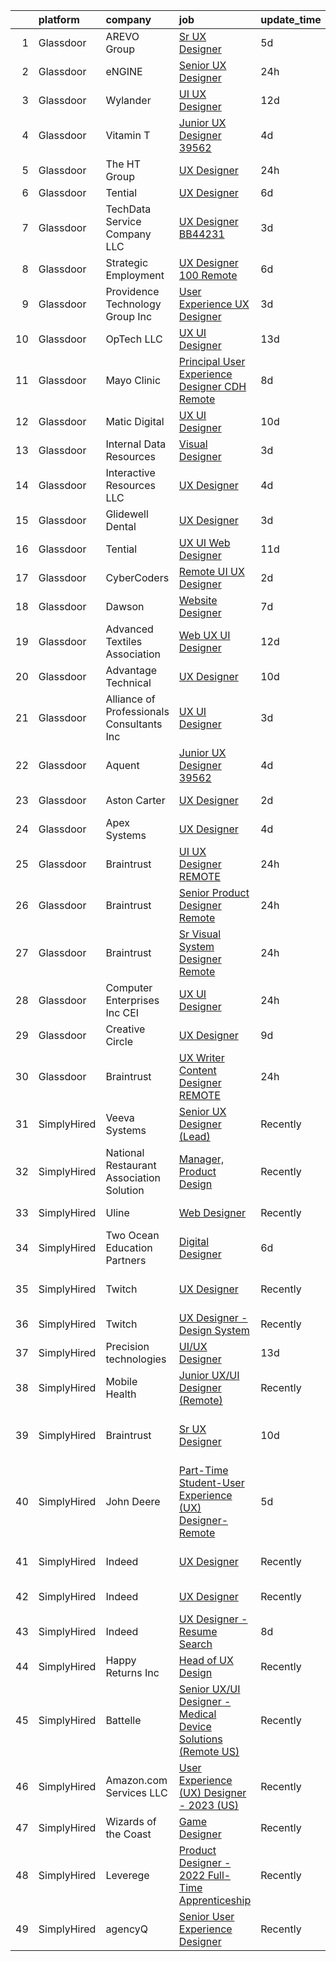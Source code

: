 

|    | platform    | company                                     | job                                                                                                                                                                                                                                                                                                                                                                                                                                                                                                                                                                                                                                                                                                                                                                                                                                                                                                                                                                                                                                                                                                                                                                                                                                                                                                                                                                                            | update_time   | location                      |
|---:|:------------|:--------------------------------------------|:-----------------------------------------------------------------------------------------------------------------------------------------------------------------------------------------------------------------------------------------------------------------------------------------------------------------------------------------------------------------------------------------------------------------------------------------------------------------------------------------------------------------------------------------------------------------------------------------------------------------------------------------------------------------------------------------------------------------------------------------------------------------------------------------------------------------------------------------------------------------------------------------------------------------------------------------------------------------------------------------------------------------------------------------------------------------------------------------------------------------------------------------------------------------------------------------------------------------------------------------------------------------------------------------------------------------------------------------------------------------------------------------------|:--------------|:------------------------------|
|  1 | Glassdoor   | AREVO Group                                 | [Sr  UX Designer](https://www.glassdoor.com/partner/jobListing.htm?pos=114&ao=1110586&s=58&guid=0000018359bc5663a21bcf37107b5432&src=GD_JOB_AD&t=SR&vt=w&ea=1&cs=1_d7f14e0e&cb=1663657859090&jobListingId=1008139872235&cpc=3BA4CE39D5B5DEF5&jrtk=3-0-1gdcrolk6k61q801-1gdcrolkmk6fc800-5a67f0eb39a7beed--6NYlbfkN0BCLW45RZuRc772PykXY_iXs7CHdsEvuP3whbuRYvlLzUPBgski3_CRPHCklom68Oux3yha_5LLFCI4CQ2rthwfDasdIdQoOWOA2rQWgfMhn-fEf-9cbyrJUHUnK_7lE7ZK3aZCL4-k4qrgga7k9i7PRcZmytkhfGERWsO8stYNU0S-WpBlvceli3iiqoKnTtmLjSj45VpacIlcEgXvAiJv81M77LXveIwKi4DpITD3mT4m7P1P0cIRvkhAQhbjGbzVLmSEVQBOBII3UY8GHoTpmAeBGhck-8cdNMCITalYo4aBJyCr49LbAARx_JVexqgzboXDlwW8YFe8_CHEsdolxMhq1CdfFUX6Yw7QSj31XnCxTnxBrjiiDfcKORh00D2pfUZ8gkvnL-TQIDpRGUlQA4GLkOI4VuT36xhtYLwb7k51PTXO5_f5Di-TVyk4l-9msOXGJu_nVlxYfNiTngKW09PCl1bmH_qiWEn27yFrlk7TleDIvHJJTnH6z8Iev2k%3D)                                                                                                                                                                                                                                                                                                                                                                                                                                                                                                                                       | 5d            | Remote                        |
|  2 | Glassdoor   | eNGINE                                      | [Senior UX Designer](https://www.glassdoor.com/partner/jobListing.htm?pos=110&ao=1110586&s=58&guid=0000018359bc5663a21bcf37107b5432&src=GD_JOB_AD&t=SR&vt=w&ea=1&cs=1_a8318489&cb=1663657859089&jobListingId=1008148801447&cpc=A0032DE20586B9BD&jrtk=3-0-1gdcrolk6k61q801-1gdcrolkmk6fc800-1623eded4719253b--6NYlbfkN0CM72iPWblhTK_jhJfJxLWIuoC99VqbpyV49Itn1AUN0-11EOCsDA6xOfpz_HI8_xCfHClPw-p4ocLyqg5XnAIQpAvTOnUg3dWYcTucIyvvQ4_IN18UJcxthTEpWtA2TUm0rz5GlA1KVVhkCc2cregKhIi3oc9Ns8OjqYzRThDc169oNIg0XFgvn_uijD22w4muQ0SVzWw9pUtnuJGYpvUWQM7h6AsMG2QyP7s9r7oRcfLRqb6DGSuJuBV7Z_VmPzJ1o42uBzxeDXkx9rSLcQLMTHFNoOtSL27UdeZSDnXzSkLYRjQc2fM0A4X1OjH-qQoP_SO2BycD0Q13yaQh6S4ifJPaRg1xxdCY03xW1KR_teI2vgFZujCy5TzGyFPe93mVqUsCwlERcXtKikV_Scsc-A0JuS3QZnQnvD7XqSo_MybUatnPznxE2qEtYwiwb8C4Jv8kTQNO0-eDxtN9QQA5HsblJjtMF-dyugq__QotFgmz5yLGvahBZ0ftQrBOGqsxnB5OgBhoH99uoeSHO5TQKrnm5hO9l1k%3D)                                                                                                                                                                                                                                                                                                                                                                                                                                                                                                    | 24h           | Remote                        |
|  3 | Glassdoor   | Wylander                                    | [UI UX Designer](https://www.glassdoor.com/partner/jobListing.htm?pos=118&ao=1110586&s=58&guid=0000018359bc5663a21bcf37107b5432&src=GD_JOB_AD&t=SR&vt=w&ea=1&cs=1_58dee1cf&cb=1663657859091&jobListingId=1008124180160&cpc=8795CF9063CD573D&jrtk=3-0-1gdcrolk6k61q801-1gdcrolkmk6fc800-dc52a309f7f6f697--6NYlbfkN0Ad2NfEFkkvx5hDSZA4LojCTAlGCHRKxefK_VeH1pUfXeXhNI9m1Jf1qPrMhMuaxpC-q3M-89Vq4WsL7Yfwq_yFKX-pMNDSji94HwauIOtvR2ndUmEOcaUUjmCEwagVxxr4E2OLJOrN7Nep69g4v8Y3IJB6dWshHA9GShBhAl4mfGXeR1rRr5l491SH7pwASvLU1sobHDkQZbEn6LEu-ASEL-JK9zgqOx5aQKDt6RItchl8QX2Q690Zp1Jw8IHR01X8SSZ4haWoT2WihYsGtLd5rMkGu8cBj9pci-LnLVPrvuh69D4xGkLlQJtoAo2B-kmlH7OmV5iPgRModYXMORbRw2AYWrxIpTM8HXxqThqogFwoCkALQpzYXV7Grl5geWQMeawwIuy24lraqicuLoAFP04rEEOrRZmtvoEbBYFjcE-ViNXtI86EqJkXu3WVlsNxGvGiEO0QHAMKvlrWpO0EDV40p5sw0jcI5AqkJjTITkZeGRdjX6a1)                                                                                                                                                                                                                                                                                                                                                                                                                                                                                                                                                      | 12d           | Downers Grove, IL             |
|  4 | Glassdoor   | Vitamin T                                   | [Junior UX Designer   39562](https://www.glassdoor.com/partner/jobListing.htm?pos=124&ao=1110586&s=58&guid=0000018359bc5663a21bcf37107b5432&src=GD_JOB_AD&t=SR&vt=w&cs=1_239cdb19&cb=1663657859091&jobListingId=1008143792957&cpc=F41FEAB56D215062&jrtk=3-0-1gdcrolk6k61q801-1gdcrolkmk6fc800-d40b49f18d499396--6NYlbfkN0DMrcEu7yrtATojKJA7cEzGQ3FdRGWLh0CZQInL4ECGI6k5tN82kdM0OKoro5eXmjqVcNjgB5epRYiURk8pU6ef5Cj0Vc6yfacMP8uR_qZ7WfPM-xoczbb-TGFDmK4GNG4OgJgk8QyDU28Ocn4pJKUo952bAkP-kkYll87KWmI9HuTtw8dPW7qBTB8f6zHM8ZpXuxBFPoGw3RyU5NspOdfQyCWpfniEPIcRJCP-pDet-yXnsTRxVfMIBoIbMdNGPQRkm1eLwPkCAw29XgMnzjGDrUMdI4CRnqR6J3Gi2Yk3djH2MjliXHsh_G2_L-9NtzLNd_pAJUYR7gWaLoyuRMM7bD1_Eck_YNeHTU7qE2iY6rwibO07sQRZBjW565zSH36VCOMlPyuVwlmCbtM0iU2MWSGly3mZJly9kOnu1s_F8MIrW2uRi1t6JefJdokMrCfjzJmoh2fggDOpVy6zpqqmxVKWlmrkix0%3D)                                                                                                                                                                                                                                                                                                                                                                                                                                                                                                                                                                 | 4d            | Remote                        |
|  5 | Glassdoor   | The HT Group                                | [UX Designer](https://www.glassdoor.com/partner/jobListing.htm?pos=102&ao=1110586&s=58&guid=0000018359bc5663a21bcf37107b5432&src=GD_JOB_AD&t=SR&vt=w&ea=1&cs=1_931255ea&cb=1663657859087&jobListingId=1008148948811&cpc=923E3B470662C757&jrtk=3-0-1gdcrolk6k61q801-1gdcrolkmk6fc800-c3e5ef0fbe0854d0--6NYlbfkN0Bra0s3zilufhc4AteKADJ__EYx4e15zFOxHvpj1gP3yFT6O1VqDoAXxp_WIm083I5K2iq_mLdHfzYPilTXPb0tGqd5bB7ex92FCBl_D9uUsAdV1XPiKQmEc-20h6ffNCmDHuc18P-hR2BjkWZoXUg3k0C6YDvOBRb6Oh0FdDjuyg42uiMU1f3tNAciEDcfVn8Q90ih7P5HOSvgGR90t---g6iZjhm7zXAYtKfJOTvzc6zFvGe1vSSoI-gm-5CWwhS-uEyw7IFrWzp9ssl-YQj8kXBULW59zY2vLkNE7qnE3bwASv1NnKKnnbtJkz_EVWsuBLPP367l-1kzp_tfuqthr2LQSX4GdqzHn71cquR67vhUSjA6yDPE8tYgEEvifbmK4xNP4_qiyiAt0hqHc70Q-iWZkYwi3Ad1184z8P-KQC69uwHfnaZL9_3-3n4skX77rk3hvRV7eoG0ydO354tTnJac4iH_YPmGwbyTM3CBi-PhHiWfrsKTB78bi0hKGs6Pc8jkM0c5qw%3D%3D)                                                                                                                                                                                                                                                                                                                                                                                                                                                                                                                             | 24h           | Austin, TX                    |
|  6 | Glassdoor   | Tential                                     | [UX Designer](https://www.glassdoor.com/partner/jobListing.htm?pos=119&ao=1110586&s=58&guid=0000018359bc5663a21bcf37107b5432&src=GD_JOB_AD&t=SR&vt=w&ea=1&cs=1_13d62c33&cb=1663657859091&jobListingId=1008136768681&cpc=1CBFC3E34E2A31FF&jrtk=3-0-1gdcrolk6k61q801-1gdcrolkmk6fc800-42e4b26472316ca5--6NYlbfkN0D_VUMocHtM7-M2l7xhQCiQST1RW5dQjS02UsWe7tYaNAZWZWTzZ6bpJTAOxr1kLZr3xpXayfLm4yei9LuY9o9VpOxD5-TI9ih1PFX9RuCyBgsaXBjuBaoEGRkvWtyx0p0KaxSUMjMhkeY4uIw0Ppbki8B2tEQ527hgWe6nWlGvq0HlKZmQ59BzWZzAStSGL-YFfuU3dufHTpLUe1v18bGS9Sbb5CZyKS3E8hNJ51a2F1NFqRIoEzUfgHckv2wd8KsgbyuX_BWoSZg0uz3KBYGjfmC0HMmIYgbjZFhqyIGYG88oVgdou0y7IpqGzaWte36UCXLE1UZ5TvK9_kPNXYXqnK_V6PyjglL2kBAV-NGC1qFpYpbxejX3H8Mv0zx7elsWRKECJq-7wiBp2EQwairl1w_5L-Fy36gwL68RQUmkT_MYvuSYf1I1sIaZ6InCo_5_lT-uG9UnRgh7_rh7nXurCs1NfJpiBmw4jkssdXBaN2n9WmKq04PIY-7kOYVXUxKGwlJS-x_5OQvkbYFDUkIn)                                                                                                                                                                                                                                                                                                                                                                                                                                                                                                                         | 6d            | Remote                        |
|  7 | Glassdoor   | TechData Service Company  LLC               | [UX Designer   BB44231](https://www.glassdoor.com/partner/jobListing.htm?pos=112&ao=1110586&s=58&guid=0000018359bc5663a21bcf37107b5432&src=GD_JOB_AD&t=SR&vt=w&ea=1&cs=1_ff61678f&cb=1663657859090&jobListingId=1008144801719&cpc=723ADC3DFE402989&jrtk=3-0-1gdcrolk6k61q801-1gdcrolkmk6fc800-bca2c325a493fb9b--6NYlbfkN0BEhglf0MxXwZyGZJTqBpNnulBGde-Qc7wV3jmkCMUf0D9vy0DTqgTasMo_ikSzSCTy-OHhv8osCO8oe9wVNtwhiCISNMyHanB4_vu4sYUhxJOMtL6s-AEwiO9Bk35LIXBnakqYaHi9yS3xP1WIb2IOe1acfW_M95Yjh7Nq7MZ2RCdTA1LD4eRMsZPxMmJpb3HJKP7lpmbj_8EQYogDZFF6C_hW2UnCP-nMcUEffwu92oGdFUfyyGfa3W57sSWMFJ5-Z3B9F_JfZNWbm20JbsHOYGs8N_soWYYxCf0fiAMYakcIZ02gHzbHOV09RDiVjg4F7kovWILC885VmFMfMsrILPS0P_SWhlzIej2DyT4v04UBVjv-92-Lr6hwGBv6jUE4VZC4yBR7TL02Vy0VDAH_4aBgtDSJoIDquJldns7aAkDIBrdXrIUYUvQFtgGuvOkWfuOPObmIimxU_aX_Lu5pImeoK0oYo8S-_noduYN2j0ROVHV1u6x08-S6a_0cvz9qdvTwfarQrw%3D%3D)                                                                                                                                                                                                                                                                                                                                                                                                                                                                                                                   | 3d            | San Jose, CA                  |
|  8 | Glassdoor   | Strategic Employment                        | [UX Designer   100  Remote](https://www.glassdoor.com/partner/jobListing.htm?pos=107&ao=1110586&s=58&guid=0000018359bc5663a21bcf37107b5432&src=GD_JOB_AD&t=SR&vt=w&ea=1&cs=1_e59d6381&cb=1663657859088&jobListingId=1008137766632&cpc=FB7E4A1762AE5BEC&jrtk=3-0-1gdcrolk6k61q801-1gdcrolkmk6fc800-d2518091f77dc495--6NYlbfkN0CLSf-jfoHigW1cBjtGRtm6_23EvXrANN9AHlQMkGJBi-HdtNOOcaQbCOUJzBwClh9UtAwD2k8FEfSwNqy_Upyq70Evp5tSKG0UP9ez9tZ_oUxr7we2plhRvRFHYgaqhJLAvqyFhIKWYZuM1uIY8rDtnTWSzLxSJgjgjHK6BNEhnuocKvqDADkSHusUbCcqlGQa79F0aWP7eguehOFb7P_jwU5_KVFUt-wceeqm64ngQwZiduAnxlMYAJYzxZoP4Gqu8M4awSDu6sZgMPqrRWhoJKxEHyEQnsauoZozcKoS3ZM9XxO4JodIFVFZnxBq-b_GanpQjX6PQexmSVLFgsHP9Ek_5NxF2ZvUTJalfU8TjkLdTPN_5lmZuoAMcAhiTc73z8oYUlvFV6uMVfniF2LbrKE-Qn8At0xOXvpLpLyfEUKFd_0tPzO4j5N4Br9FSy-TfJXWdMZYE7gcvcf5PPoPmzU9RUY4CuJpxNL5ycMaKGuLqdQU5NCApZc1dFsVs0d0OqXDYKlnNQtNGSlZ8Q-zXUUibyI5OWIpe8icNA-1v2ttjFSMoF8TekHnB6iY7qY%3D)                                                                                                                                                                                                                                                                                                                                                                                                                                                             | 6d            | Remote                        |
|  9 | Glassdoor   | Providence Technology Group  Inc            | [User Experience  UX  Designer](https://www.glassdoor.com/partner/jobListing.htm?pos=106&ao=1110586&s=58&guid=0000018359bc5663a21bcf37107b5432&src=GD_JOB_AD&t=SR&vt=w&ea=1&cs=1_e1503a5b&cb=1663657859088&jobListingId=1008145247113&cpc=3DB599BF2F4828F0&jrtk=3-0-1gdcrolk6k61q801-1gdcrolkmk6fc800-2642d786bda482a0--6NYlbfkN0Bo_CM2a8GgFIiw_-9fb5ug3xmG_MFCzpxBl7ntROtVZUFbZz-LXqZjnbWlpAh9cTXgq886lJxDqUIlghJC1jf9sd8ln_WIDyj7gu9LU-gepd-PlOUuLf4DDXE7x7NpazfjP7g_FS6xAJR7FGP2-lepKZfjLdnmdnZTkgjXeSFO6fzRWB8n5lQZZHbXsiyUkJxRjYAnjseJLinVCqgLpfLjAgji2wXQEE_q-bRh4Wymg-CRwR9hFIHzuQpUDsotEmKi6o8-q_bhst7z2G-fm9z_uJq3thsfPOi9C7FWAKqTkb2rQGE_UwLz0eaD4gnyO0LDhEChZ6NsUi5CVinVAa5vExGZO2yfNkdjJe-jE-zan9yVklkCxBQMghGFYj2IpXADXM4LuiYDpvHatTtLKyaFsMmLbqnct_i_BwwPTWIcltCvqHycswCysqzpBQnvUUYktLPUd2OGCBr2X7T1vFrGkKxzN2WnbR1yNXhZ0Vc5bo0X0I60ZvDSkNCYuAX4eKtgzi6tYWOsow%3D%3D)                                                                                                                                                                                                                                                                                                                                                                                                                                                                                                           | 3d            | Remote                        |
| 10 | Glassdoor   | OpTech LLC                                  | [UX UI Designer](https://www.glassdoor.com/partner/jobListing.htm?pos=120&ao=1110586&s=58&guid=0000018359bc5663a21bcf37107b5432&src=GD_JOB_AD&t=SR&vt=w&ea=1&cs=1_c71b3109&cb=1663657859091&jobListingId=1008120878935&cpc=451933188B21919D&jrtk=3-0-1gdcrolk6k61q801-1gdcrolkmk6fc800-0baaffa7b0784a0a--6NYlbfkN0DP9fosW9IEXaU1TZ3ocreH2vEq1sd-U-IRxHoNdS6RHkqAVuspg0SWSgO6chgcdoU5n4vUJhBKWY-WDn94csM60LcuhNnZxBqWpiRhLNHVLEV9midagA-O3i21KTv-5qP-FwLsLnbHckdD11Y3Ezo9aFteyJdb1TmKa1Efb5KY9hp-Swlpyxh_iEGF3sQMQFNVqCK0FnztC7RKyMvUR7U3u-SIYLdIYGw8mc7qvsLyHesYWbFyXMtlmaXyRqwbJbgb7TK56OQ-KjO9c8yHCkK9cEl1RXr0METYm5xUIzcFxZI9MwS1XqLqUhbQBgT_JEoUr4QLqYWMGxoXYWVfqA4qBzHQmkCwpShH-uk9z0Q7KptrHazGkfgjUqTeFi49vvmPAsKm_Eu91oSp-V9Yxhbqs8jma8kP9mItb7D-YGM5jYOq0EsLBRooqpfdHW2WDU74nGE2wHq0c8yRiCXp661c22bix8wjl6fFJtkGPNdSe74xp0ZYnmwRIBp53MI9vPk%3D)                                                                                                                                                                                                                                                                                                                                                                                                                                                                                                                                        | 13d           | Lansing, MI                   |
| 11 | Glassdoor   | Mayo Clinic                                 | [Principal User Experience Designer   CDH   Remote](https://www.glassdoor.com/partner/jobListing.htm?pos=101&ao=1110586&s=58&guid=0000018359bc5663a21bcf37107b5432&src=GD_JOB_AD&t=SR&vt=w&cs=1_ced1a7b0&cb=1663657859087&jobListingId=1008132423634&cpc=9A35C3CDC9AD954F&jrtk=3-0-1gdcrolk6k61q801-1gdcrolkmk6fc800-22e263b13a21b426--6NYlbfkN0DAEceP-M7Shj5_gfKRzkCBllP1lnjH5WM5gyIsLK1tG5I7LeeaiVBc2NmkugE2pFASxQwGJT_bmyFSzCnNxLMrf-idMHMV4HqrbueQNOotwssm7yAje9Wd4px5XzoBeLn0hGZnojA1sSE0GXF1pmCC-Mv5qowflT-H4X4TRw8_we-_uAmBPPdlObxNPjiQsMkwRJvp5mEDllC-UGIMg_BGon3zply_4k74iWp6_PUIljqoauulQy4ptS3pKo2xRFx7OkswrDAbpPg7zOBwrDaDy6k6xJlH_f-oA9of6o9MCusbwyU0xurxoDtw05IUsOwdInilRHkxq9BabiOf726g0oLbx7BAVukIMhwfoL2fQPAvjvlKXoV_DjEuFb6QjK-M5F9jFI3agu9RLK7fsjd5ByWSX38nUYuT8TbUGGpbk4Qip3AX8_x_PmqPsa_7qoCibAJBXJqJF0eor175HoCt)                                                                                                                                                                                                                                                                                                                                                                                                                                                                                                                                                        | 8d            | Rochester, MN                 |
| 12 | Glassdoor   | Matic Digital                               | [UX UI Designer](https://www.glassdoor.com/partner/jobListing.htm?pos=103&ao=1110586&s=58&guid=0000018359bc5663a21bcf37107b5432&src=GD_JOB_AD&t=SR&vt=w&cs=1_a7f38fb4&cb=1663657859087&jobListingId=1008130349024&cpc=1120CD366D53BFD9&jrtk=3-0-1gdcrolk6k61q801-1gdcrolkmk6fc800-034ef612ea4eaa29--6NYlbfkN0AZhccrYCUSJlZEde1UnGXnwlG1V9FU8luw-eezWnVYr5cEIZbxF0udJqd2UOrrIqs8a2-O4wAYqyti5QNxVfpWv9XtKqb7CoclVbtdwRPBOjK50OjoI-KDKV273G9VF0F2GIIrCJnwXhFoLDcQLWuNtYmtk8GzgzJzKOMmBwrZ6GelUhMqVklJ6np1kJ4pScwXk_BiCfjrCY9gag4sI2NFB6fuzOi3I-OnzGiVBXxrdVj0BBl-s2GGOVLZAAr4Xqhzn0QzQQEIoSeB2xWXc3QR7bWuZ7Lsn6h3ktRt8I1VE0sNjxkYvBJgPLiJkSP0ZRLbqKd7e11Q7nc7kMYShFgbhzYyCWDcsPtNvJemAwx-rxdP3jjSAoCXP3i-AtlLH4G3NrsEn3xAiee5Nta4yD6v-YHYax4p2r7BB35wKi2o_vKPbqogoaxX)                                                                                                                                                                                                                                                                                                                                                                                                                                                                                                                                                                                                                           | 10d           | Denver, CO                    |
| 13 | Glassdoor   | Internal Data Resources                     | [Visual Designer](https://www.glassdoor.com/partner/jobListing.htm?pos=111&ao=1110586&s=58&guid=0000018359bc5663a21bcf37107b5432&src=GD_JOB_AD&t=SR&vt=w&ea=1&cs=1_b571c650&cb=1663657859089&jobListingId=1008144747742&cpc=FAE5E775D180B2FB&jrtk=3-0-1gdcrolk6k61q801-1gdcrolkmk6fc800-4f85c4946241a77b--6NYlbfkN0D-IIHpRgNhhiguU_t6VlqfhfFf3-SclHiEW6RanCpGL8wFVSAuk-AYI9mZ-8RRobdSsNBjI_YL_T6vgtWjjpYnO6jHzn2yzDMqO9uVUSI6dTywGxEXfqAEn_gSOqvJuYR9q3m2dtMdRBfvhUYTDDt5uezfNUcst87bHAGPI7DBV0QruRXBh4TxhoB1bo671sGtXNhgLjcS7D2zOuWCixOzSQPYKyFPJ2u-FrHPa0BzHXGIDOUJRrE2GOKXvLhOfva7H7WcjeIlhOtucBO_-qOKABJ1Hg7laP4rZezfT10dIMThP1mqmeWWygw0q8mAuzev6XEER5fd15mE3g4zBdvKA9J-IPfyv3SSY9IHWffW1wuc9eop9R9M1IOFGO_MlH2oMGK4MDCoQrzH4Wgu4xWR4ZXKA-XFzL8jc0IBTfl1lE875iso9Fs-gtM9dcudqroy3y-nyFELNY0Qp_ELvMorzYHK9o8LydTdumNpSLFTwHWr44KYGtV2irK67FzJA8I%3D)                                                                                                                                                                                                                                                                                                                                                                                                                                                                                                                                       | 3d            | Remote                        |
| 14 | Glassdoor   | Interactive Resources LLC                   | [UX Designer](https://www.glassdoor.com/partner/jobListing.htm?pos=126&ao=1110586&s=58&guid=0000018359bc5663a21bcf37107b5432&src=GD_JOB_AD&t=SR&vt=w&ea=1&cs=1_9b0d279f&cb=1663657859091&jobListingId=1008142648267&cpc=B101C867B3EF2D75&jrtk=3-0-1gdcrolk6k61q801-1gdcrolkmk6fc800-965bbbc5464e509d--6NYlbfkN0AxOKY7BEoLyyWUd7gcZ_y97qaD7nt40b4JHkHkXEVLH_lg0-LvjtmOnEWKl8KN-noEpxZ7DvUdAuNWBdghGOPv0WiA6KyppQug7Gz6Jgj7wS8ol4BQ-x91TsvwsEBTuY_B4Vh4Yw-V14xv1DXr1si27RyMpvFDOQPMQYpdqCT6bFFTNzWG5SYCsJhhH5R2oPJVCoqCFJGM9ZwrMdGKpyxtuP6DX_-ufwN1aRzKYZVl7L8gl69megwdGtdSafKPnDV9fnf5YlRyMFRVFAnuoZ99W7-j4GXHgASpTar4V8nyVlt9xRP7k5RheEe3U4cvBNOWShEcOrMCZeBxzVrFzWIzj60YPS6CmnvfsjC6r6MDaSjU1c5YdjAiNNZpgeGpDBaQ8V3z6iM688-WAAaLzeDCG_Quh8KVQNJ5S3UctRbN1RPmTAbwBivbljhDaR0koiKnub0TUBS8X7om3viv_K5cFOluPDfylXwVU_ce_k6ykeaCxBbAt4cuZa0CsxQaSEV6EewHwd5VeQ%3D%3D)                                                                                                                                                                                                                                                                                                                                                                                                                                                                                                                             | 4d            | Remote                        |
| 15 | Glassdoor   | Glidewell Dental                            | [UX Designer](https://www.glassdoor.com/partner/jobListing.htm?pos=109&ao=1110586&s=58&guid=0000018359bc5663a21bcf37107b5432&src=GD_JOB_AD&t=SR&vt=w&ea=1&cs=1_afd0a494&cb=1663657859089&jobListingId=1008145570951&cpc=BAEB662971763A76&jrtk=3-0-1gdcrolk6k61q801-1gdcrolkmk6fc800-729ac0199f676a7e--6NYlbfkN0AwPsoNtyksrkj7NaoudCu7LHan3lDPqjkWRuCE85OKZiRu5CdVqx8RPzdVW3Wi1RNdhDpRl6eRa8oPF7Q7tg6789c23W5qdSmXjX3-X-uXi4MvqFw_B7lgAW2nI4Dnvgg0uFrCrVVvzJje2NdDhy38vfRBLOTwzC5GPS3EHGSk94F2N1XZN_3z5ylbI_PTviz2nqZ56Ivt1Tswh2S61VdPJvDTPfNLvTehA-1aNsGaYE2fKq8GiStht63A4UywWWbn2qZQLFFiXOuOH5CCL8EhvC0L9xB9PIMrh7795RByU8b9uoMFTtVr0U1m_7_UaAkhvOcDJNRL8Dr-bmIcgbkS8gGhP96PDus-rmo0MdCkki_aUjfu4xzLQHNGtkPm4JKi4cSvLv15ziPZRsolMqp9B1J543bB7I6IbbHn9oiFz-RDDE5IYEFLQ8eExyRgp1fmEZtnaqDKMkF1U78hGtLiJLIRF1EALhSSuAWdBLzPmnPflF1EdT_PyDx2E1oajvE%3D)                                                                                                                                                                                                                                                                                                                                                                                                                                                                                                                                           | 3d            | Irvine, CA                    |
| 16 | Glassdoor   | Tential                                     | [UX UI Web Designer](https://www.glassdoor.com/partner/jobListing.htm?pos=129&ao=1110586&s=58&guid=0000018359bc5663a21bcf37107b5432&src=GD_JOB_AD&t=SR&vt=w&ea=1&cs=1_8be38d45&cb=1663657859092&jobListingId=1008126712146&cpc=149B3D5996025BBA&jrtk=3-0-1gdcrolk6k61q801-1gdcrolkmk6fc800-a0ab43ccdca4ab37--6NYlbfkN0D_VUMocHtM7-M2l7xhQCiQST1RW5dQjS02UsWe7tYaNAZWZWTzZ6bpJTAOxr1kLZpV2dOEj8X0RpgoX-6oYgwxW2ECsBFltJ4vvjZtvl-PpiqWrYgxvFyIvS4h8Q2YAmMPYuvr8NxRVbgHo2DJVhnozC-eHuOIzmZusGKTgoqH65bvJqHzi34Cuw_awtDSlwDA7QpbK1QagAyBQX_kIBgsZaJBqNPb2hzkV5lgj194bsuC1glMiL97DJiIrvLIWaRPkeUiuXqGyLuvWU-EtIKWAERrBXALNxR7yxJ36VAvjPkMyKoRTcK2jRRg8Mtr4I1nFcOs0cLqTbJX1gBQrXNRNVKv-kJIx4s4AKnxuHpihSzjLk-RBtAEKXvAFZYfJ17EvGG-t4UIGQLlX3mZeUcfKqaw5dA25vIbIGEEAgZh-fn-WOz7MXSCKQNigE0m0hJ7uPFg9ykkuTZC7WJs8O4wWj1dlxsDMS7TBXZxCQlmTOkt72urqMJVPqg9P8rNM4ciU6_K_ikZk1V9i95mcxQ7)                                                                                                                                                                                                                                                                                                                                                                                                                                                                                                                  | 11d           | Tampa, FL                     |
| 17 | Glassdoor   | CyberCoders                                 | [Remote UI UX Designer](https://www.glassdoor.com/partner/jobListing.htm?pos=130&ao=1110586&s=58&guid=0000018359bc5663a21bcf37107b5432&src=GD_JOB_AD&t=SR&vt=w&ea=1&cs=1_f3138117&cb=1663657859092&jobListingId=1008146723190&cpc=FB7E4A1762AE5BEC&jrtk=3-0-1gdcrolk6k61q801-1gdcrolkmk6fc800-4d48cb8c493fb263--6NYlbfkN0CpFJQzrgRR8WqXWK1qKKEqALWJw739KlKqr2H-MSI4eoBlI4EFrmor2FYZMP3muM3kmBJ_hE_tSo_T27OgS4zgjELaRn-mevs0kvSd8XJQDD5U9gBilWg--7PFQwrQs550NwTNI8WP5FCT0ro_ksdhhEKJHFFLnCTXeS-FtbB2eazXrimKok09ROrJwAOJPIDTCPCJihhdOowx1iYhEpxVxrlEcU1bT7LZNmRkSd2wLD_VABrKNZuW3qeLBB9v29OkHp7-ERY4T4syoEKRAVXmCyrX0oSsFbjJvmV69kTsvoLUer1ltkoZYWPQac5MEUC1X3ol1eZESC4iFxb02nkXA2Ri4rzombY5F6WGw1wvnV0-VTz-h5dCAg-GuF-8HYcgw-z31nOYCZtXfhJTlTNCctKYNwB_9rPFJhAV-T7jTWUCOjFgMx5QcLZm6psik_omqeIu7yqkoG93IHCx6VjmshvYIwj6LJ_kRM2ZkzJ_HuqGftMfOr6-G6fCNkJUAcExZeyjjo4u-1VeCEDTc_-zWydntqbEfpc2WC1TlkAGs6z0SGfqCZg42Lu87ZdCYh6o9jFrh_j1qudjcF1o1O0o92acdcF4Ub0BfXdr0GLRIL7Uvl6XyfMnHcCFh346_KzVwf9IA1rCSjN9SMexlbwc7KrF438O4S57rlUlX0exYm2KQl41rOdNGVxLREHXPSgdMkh0lC9PUKFAF8fYg2x6Qn3ETAIiI7jh-AFIcpI2RJPULETUHKwUVOXkWSapig1AvNODPz-CDQpgU0ZDgiWOIishVqRu9FqhJbvd-NmuLKhl0UnpcwHlOgMaDW_lAV1ZuIhDsUdJ4-AVpb8-ALDBXrsUFyT6xujaik_0wbq3KqzNBN64OtDqu48YXTKrQoAATRhcCCDuJwNce8XPvzXNK3sricpZGtjhzaewaAhUpfieLhz9sD7-icW_XYuujbnDFyATsc_mi7A1o9jgWE8rexagW9IuVqvowMuG68Wo8wTEJ2xJ-e7F0h1nvVI7Vc0%3D) | 2d            | Seattle, WA                   |
| 18 | Glassdoor   | Dawson                                      | [Website Designer](https://www.glassdoor.com/partner/jobListing.htm?pos=116&ao=1110586&s=58&guid=0000018359bc5663a21bcf37107b5432&src=GD_JOB_AD&t=SR&vt=w&ea=1&cs=1_7e65649d&cb=1663657859090&jobListingId=1008135057362&cpc=654405A9B1E0A9F5&jrtk=3-0-1gdcrolk6k61q801-1gdcrolkmk6fc800-e3560a2023f88232--6NYlbfkN0APSguSEWAIZK2dyDFtq_AWfz97TQpd1O4ud_e4uxY9PDrqoRymVlNMurt1y7juTsnLvYd-gQiha8xgjt4iC5RDayG4ybIMlfUQVoSqAfJ839z5QS55oPnmjP_VGH0wjSQRV-dK57sfbQiM00RlaaJH-HsMvAYS9ua7zZq4tbwk_4CV2lZvRaVEyQSBIt7O7AfyOhVX8O5tYsP0JdUYZ3qQkT-zfR-D8CJuQuMjDncfBTmyMYraBkTD2rKBEpatdVC7QdVsTj-OIaFPbsAX_Fnc6jKEEO7klFHHg8ShnUsiZ4bRrp0QX2CF17EgGMvqf9DH5h9iAHdjhVT4qwliaLmPERDsg1F70didVC0QExrDyfsJg_FAQsoGb7SScTYYSuAyVafYJq7HMDBgBuo0H-c5WJv39gTPtB66qNqU81S66IQln0qBlf-HhBx7Su-arju41uRF4ra_g2tN8GszDmJ9LJeyAcC2iQuq1NMin76YNs55UI6MqMgkUMrFpDg80uYa2_o1_HKG7SPPFsGDBL1bisQe2laUplgH8og-po0qTo1WcMm86EV_Ou4d_thaAOlHt8mH2MTwG40vbdphd5XAuo_V7UbA947yoSNxZvawHg%3D%3D)                                                                                                                                                                                                                                                                                                                                                                                                                        | 7d            | Columbus, OH                  |
| 19 | Glassdoor   | Advanced Textiles Association               | [Web UX UI Designer](https://www.glassdoor.com/partner/jobListing.htm?pos=104&ao=1110586&s=58&guid=0000018359bc5663a21bcf37107b5432&src=GD_JOB_AD&t=SR&vt=w&ea=1&cs=1_2f9a8a40&cb=1663657859088&jobListingId=1008123545453&cpc=1FDE87803EF93CD3&jrtk=3-0-1gdcrolk6k61q801-1gdcrolkmk6fc800-8f0f2da3bcb0ded4--6NYlbfkN0BnYbzg9_0OBxfyaC-dC2htIGp3bt0r_Vee4_7uMe98bPPG6yOg2WXqdwhbC791_U00MfwPJQISugkbvt-O9m_o7FpwY2dPKxYlvJWF88LUJU6-PJiA7au0MbT7IIdJhkiVldQN1GCcaP9tiJbH74WPbddeicnz4Ug33P_R2i56xQ0xZRpWPjA6-NfGZjbRXWtRwsSXD3nMPGroXvPZlXDzSU9xqjja7NOuXrc6MHwxWdOdd8PPP8CS-dz1TU6cdKSb-2AkEgn-uw1UWUB8h9lsxpn1KHt1pTWJYPkAgivvNMxrllQWh6B-YOx1YtVgZ1Kg3G92MyVxGbEDBKkp-oWzVXJG9ouN3LqDXRssuVvzXcuAbC7joYJMtHhAAXKUGbfRLGcWw-f2a9hlQ6IrhyaaJHw9UuWKuZX1vxQYBooyWRNzPrvP36-sZdcGtCRJ0DCsm6Ah8-zS37mutVnqcOi5t0LWGpg44FhLmNAG1oKp4tZxU8k4N2SM)                                                                                                                                                                                                                                                                                                                                                                                                                                                                                                                                                  | 12d           | Remote                        |
| 20 | Glassdoor   | Advantage Technical                         | [UX Designer](https://www.glassdoor.com/partner/jobListing.htm?pos=113&ao=1110586&s=58&guid=0000018359bc5663a21bcf37107b5432&src=GD_JOB_AD&t=SR&vt=w&ea=1&cs=1_cd403078&cb=1663657859090&jobListingId=1008130402855&cpc=5EFBB0462F9C6B7A&jrtk=3-0-1gdcrolk6k61q801-1gdcrolkmk6fc800-072a84bc3e684059--6NYlbfkN0CQRQ3eiV4YWjrRS1ho7HVQ9JO8v6Fb3eU0yDOJbdOiEguntuRlpE4-_N6DYLNj-GokZBu1hZ7lpDV6rUsoRnsT35dGJJCdwM8cF-5HAr67c3P9WnYKPAVDmI2tuRKjlreidRllA-gZ3gAE8MZMEX_JV5dpIz0-E1apUzLNsyZhoW1MqC1EBeCCR3QouIXLXM6PCze0YudpyRJXTplM35oq77FoyeE8CHSIiev5b9d60QIo_SwKQLl_m62YKNkdchsx3PIlfMNnqYn7-IslQExwE2a2Vn9i9M-FiZCRMLuZA2r77SD6CdrEe3Y4VrteL5VJJWXt3xgK1c_iwGumQpBrggJPLqE-WjqbBXm_OYe3GDGqoL5tL6CVzVsseRo0yR8KZ83xkmjCjFiac8-TIUrKoO-fpInMIF6wouH3WQ_V8p3TZ6OASOyApfuRacrbVLa_dbV_0vvkQWIVJ9GICI0Vel-Lyv8Aee-YbTa37nhix6jNh5rXSEJiWJ-IDFMtdefTlXl6DW7_mRUai_EwE9ZORoUpcPPnK9Yo-M-JIcQQ78taZXqrPGbH2BmcblnGnGljj7UQA_Kg2Q%3D%3D)                                                                                                                                                                                                                                                                                                                                                                                                                                                             | 10d           | Concord, NC                   |
| 21 | Glassdoor   | Alliance of Professionals   Consultants Inc | [UX UI Designer](https://www.glassdoor.com/partner/jobListing.htm?pos=123&ao=1110586&s=58&guid=0000018359bc5663a21bcf37107b5432&src=GD_JOB_AD&t=SR&vt=w&ea=1&cs=1_e89a00a0&cb=1663657859091&jobListingId=1008145191055&cpc=D69957E0862862E0&jrtk=3-0-1gdcrolk6k61q801-1gdcrolkmk6fc800-8520b013db5e0b79--6NYlbfkN0ACoVAH2d7YGgFHliSVZfWYjaVDzQ3Yo6rGl502y9cLnLCR8I_jWLhO2p7qEIpk6fUyUBH8zb97031Gwl-yiPTEeRTKC_48RYDWPxojEqiCf2Nrj7_7d3KE65OLhqmQhlCZQgMmnpJnMBXFOGNq1z0AKAdnXJBhLsk_Zz7eXQsrPf43TE0JEGqriRsFf8b7SbpL-d1yNQg58DKZl6zRQGgUcHO6YNs56lJn6BHql1SQradXBWqtwAdQiThiejclQww5ScebcLluOrpHjovJlor3h_xkrZhlw3Yj7hylqz8s2oMapNAnL_iWr3MmGW9hmJ863kgOQI9X7Rm3QVqDem3WwK0imCEuZtARIIKkxwc6HybxXYxZeANBN-43WXzRbh7pumHKVFHRZZKgJmNU4Uc-dm00EwKKSabAhv1CId5xhV4CtQ84OP11tmAQ6OAX6DWIf5J4We7Zc2t4MlOUyhP398QHoMa4MvI9gjykbwthOQYXm6o4a1HY4BjDz4D56eDfSs1-V_nIQbPA-Tfh8k8c_9Ipdfm1fVIJpyI_snbh-FPJuz2gnlK38S1XIVcU5jVdiYHEcGSNq_V0cXA3AOBOPlG4o79MLocIYjLmHkp_fs4tEkbebCeQ_3YgY3LNw335MrpeKQvkKT2wzXaqKODK-RsruvIS2XwvC5V37nmDPexJ0OKT3iKK3r6dUaAwKNkJQhQVZ9sz2O4JeO-cwc0OOOqIhQKocbWCgcCebuz6oMnnEwxkRC9ab_x_9PYcHYoc_5anuA4XzH_L18Jy1Fi5O0C4u6rI68g%3D)                                                                                                                                                                                                                                        | 3d            | Greensboro, NC                |
| 22 | Glassdoor   | Aquent                                      | [Junior UX Designer   39562](https://www.glassdoor.com/partner/jobListing.htm?pos=128&ao=1110586&s=58&guid=0000018359bc5663a21bcf37107b5432&src=GD_JOB_AD&t=SR&vt=w&cs=1_c02d748a&cb=1663657859091&jobListingId=1008143268343&cpc=3BA4CE39D5B5DEF5&jrtk=3-0-1gdcrolk6k61q801-1gdcrolkmk6fc800-60d6663289edea4d--6NYlbfkN0DMrcEu7yrtATojKJA7cEzGQ3FdRGWLh0CZQInL4ECGI9gD0Wolx9R2EDT7B77c2cQMRQOZ1xQi8gwATJaMeFYXO-vAbsfBUomsQt7k-RDmrDJoQ113Qu_uPDp7nmZmS5hzAkgk13Cp27GhZwqqilOnjEifrkJUyaTiM-8FdwIlMl2y05kCcIUROohOtrlHJAVgLpZsPZfeiCCCBxSROavj03CQqt12GBhlHM-Fs7_E1XiCHuqmXzKhzMv1WmiStxj4Oan6dkDZ4N1QeOLX4SfDSWsIAYWlg4AgipEQXAKnFcN6jGcEnLfHJc33e007uqT6MFtiOKtGmDOA_MjouhuOZYik6SWAQJmDuMKojxHXgoFTeYgZg_uwDr6afcYQJZke2yaToC0u2PbiwKV4ZkWfbEtIvJIW4ezitNHVSDyXf6WBaV5YLH4vrGAjP2K80ZOVA62WuFpG0H2YQKDeGQzl)                                                                                                                                                                                                                                                                                                                                                                                                                                                                                                                                                                               | 4d            | Remote                        |
| 23 | Glassdoor   | Aston Carter                                | [UX Designer](https://www.glassdoor.com/partner/jobListing.htm?pos=121&ao=1110586&s=58&guid=0000018359bc5663a21bcf37107b5432&src=GD_JOB_AD&t=SR&vt=w&ea=1&cs=1_726bfa14&cb=1663657859091&jobListingId=1008146239749&cpc=334ABAF5D42DC775&jrtk=3-0-1gdcrolk6k61q801-1gdcrolkmk6fc800-d6c0ef4a62ac2062--6NYlbfkN0ChYVx_I3yfZ_JDY3EFoivtqvi_stwnZ_kRt8Dowt_l_d1ydueao4NEv8X4QANiVn8HbQ7ffN4kiF9M6WfDmJ0xePHNed3NXqAWE5ObMveSHb2Jxu4zA3kndG_GqIPy6cW2hnwOr_XMcJ5tF2rMmC_7rkl2J4iepNqHBpZv_MHyKTE_-hi9agbJILOr1DsdGt0H0By4xRNnXE97BT2zGjfC2MBCQfauOd0Q-vm_eVAjcaj4udjycrtOZQh2iaeYHNo580dCd-5cA91x5fIOjkuIoKZ0V0muv4UOIuFVdrM2qgwMUWb6PW9Bz94wyr356xzQNdEdorvseo590r8G3Au2tXE-s-z1JhD31dpbfUy-OUouiGP7PwaFJvTMOn8Ehxkd2TQSJaFVhSfz_zz1MBjprS9BCu7kckcafQ6gqcuVpzFTOBX6wqTuc6mPDFJn_wfBEaMbvxtIyBePQN7b2DxhE7imlhXj0aX7UCjA1oQmHDW-WSKntFwSeHK8Przr_T9Ka2PivzQapnuumD_ECf0Cp00b20BJMGvd0Hp6Jj0fGjjRvN8MBagDUvY4KJVXA2mVUFHKH3iVNLYAxAm01PGtNx3WpKQTMBtRdKxUfYrPv3uETxyO3H1QIY-O1sPx9xi6VJjVQpMbczhK5J7Xgnmk0Oz3NxZew9tZI6zFk0n__s2dc8EwaBv1XoIFDwQuZ8vAu63bM0l4ARgYRGL-uk9-qsV5TJeX_-ow7i2r6m3dvO8cv7If59amnUotjaINomR1tFH7o9_TdCgTQl1dhnhaScQT-B-HInOy4mH0qfFs5SKUqJ4gorei7xau-PA2S43aWHvsXhk9MtC2viZl9svaOwq60_KKEVxpoizLq3o0pkPEi3tHyMbgccowWDKx4voVYRumKjJVcsosdjc7qD5yJwd5ir7_QVvlLDEKAln_JiWcPAdEgXA4u-T5bitrcml376uv_oYGAg%3D%3D)                                                             | 2d            | New York, NY                  |
| 24 | Glassdoor   | Apex Systems                                | [UX Designer](https://www.glassdoor.com/partner/jobListing.htm?pos=127&ao=1110586&s=58&guid=0000018359bc5663a21bcf37107b5432&src=GD_JOB_AD&t=SR&vt=w&ea=1&cs=1_f0a0bd7d&cb=1663657859092&jobListingId=1008142629310&cpc=F41FEAB56D215062&jrtk=3-0-1gdcrolk6k61q801-1gdcrolkmk6fc800-634132898e983c21--6NYlbfkN0DqWjE27Bj7wQp7zwejGyju2OyxUuq4SEucXSyN07WCWejYvQmJsgF2DYF8Y-TYieAu_0JlI0kuTkpsgxdiOyMg7tR6qq25avSFpQrbDuEJvpCyWjCCQOzIxZRUlsHtql0hrW8i6u5NrsZBjr69dTovTRqIQ7Lc_jPdWw9GhtJUUcq_1mOCeBv3rMyfHZnOu1AW5cvycWdx2ZUlHlJtLvCWQVR-VfSNu60RCwFi5M5QhlxVoWeUKT-rFCZCo3bYmqmXM59_MkYSz5fJa9qDj6H0GQJLo0WpjfXEMezpuk2SsjqBIKHkzMEeWBrsPR-NMm6DslxuzTMbuPizyPIKFoetMEf5MwNqMv12-9IlHRPNqnpOo8W_JdF2CIjqr9_5d5ivueGyw1vEyRvNuueJja75Xj5V1EHzAVbDXCeLBYDujwuahE4NXujCb711zfPubmz42iA-0Higk8vUET81HL25dmyT8cljRDY9GEAQd59iou4Px-icoZYPqSI9Xmjv7szcERuisvZwWjq63Hn4LmrFlVYSkeH6hNdLpakhXULhVBoeAgrjZ4g-3CGlPFwlUntE2N_hL1ZKgBdMHNnKvviOvnBm01sPtqL00INLIH6lMRUHnl0NWAf6pxw8qXpkIm0%3D)                                                                                                                                                                                                                                                                                                                                                                                                           | 4d            | Greensboro, NC                |
| 25 | Glassdoor   | Braintrust                                  | [UI UX Designer  REMOTE ](https://www.glassdoor.com/partner/jobListing.htm?pos=105&ao=1110586&s=58&guid=0000018359bc5663a21bcf37107b5432&src=GD_JOB_AD&t=SR&vt=w&ea=1&cs=1_cb828094&cb=1663657859089&jobListingId=1008148749955&cpc=8795CF9063CD573D&jrtk=3-0-1gdcrolk6k61q801-1gdcrolkmk6fc800-c37a3d05a56b40dc--6NYlbfkN0AL3dVr72y2kzw2kaN2Ho5i09lACUMjYeOySpm2U6KfancxgZj3VkicwItfVEuU4QlGpZtfetS6OD6W8JqGoCWH0soTSTc2mCHcD4fAMfANVtONxjB6Vh8ATFjc7WWIqi-gmwSUrC1gnvrvf-MIU95Lmb_sw-9ithdkax_qvgA9VsPhDp-kt3XM6h9JkNiZYSDcIxeBRgpBR3CMioyNCUNrqmJWpaNLT4S8tuUAJQaVQ0vBQkITjSdApeIBKc2wUKtPhYmCL-9zV7uNUQ54H2OOSEyoHWAuC-2-ngid4FqBuwGsRERtgpcYuvnnCkpBeGPu1CnopBv8WJXogRipvuKKrIkmasUTF5CjSKtZWaZp46H47JFhm9Gf90nok_TJwqzKKc1wFw7iBebDvtSjqJ05cBEuN8gJNjk5lu9fLNR3RtaK6tjPZmpejAYEzPk-Tttscr-BFQTm1kns0cCmKnuH6XRxRSj8TpZxsVmCPtojezhYGkzsigzpoZXJTk69kiVL2BzID2MTbuHm-Yj43mnNQxMEBM7AvJT07WRbzCOFaGCvvmvGAiZujHgHc3pSRAYEbgnDZfGfqTSf6IGqKdt9Fb3l6aNAVReGGYiAD1z3itUnI6wURAVZcqp60KDZCb90LhV06sCBtLssWef2Fb-YQH_gggaGIgET8_dbiQUPN2L4LTvA5EPpgBwi2kxB3b3WYzi-nv2ySVIfN0u8g0uz9rSHpWqY1L5Fd64n75N3tMd2mXpca62h)                                                                                                                                                                                                                                                                             | 24h           | Emeryville, CA                |
| 26 | Glassdoor   | Braintrust                                  | [Senior Product Designer  Remote ](https://www.glassdoor.com/partner/jobListing.htm?pos=122&ao=1110586&s=58&guid=0000018359bc5663a21bcf37107b5432&src=GD_JOB_AD&t=SR&vt=w&ea=1&cs=1_635a7622&cb=1663657859091&jobListingId=1008148744770&cpc=8795CF9063CD573D&jrtk=3-0-1gdcrolk6k61q801-1gdcrolkmk6fc800-6dd0245dda333bb7--6NYlbfkN0AL3dVr72y2kzw2kaN2Ho5i09lACUMjYeOySpm2U6KfancxgZj3VkicwItfVEuU4QlGpZtfetS6OG3iJ1y1qXz14JQyYDEivH735PRPpgLIkQG5S_2nu0qBaPNDsVBMki6A7RAfxZCXGgGl7P8JdIaEUzLrnoKFiWPalFUlnO-0EjFQ1gPWvqZzaVavJybPmMjG-sBUaQqdvJiKQ_2VYvU4gReLjQPfwDL0ziz9DnNgKZ0IrNAB7Vt3RryvoXqtMH_MG_xxi3eR11OT5TeaqdVGmgOjYf14k1Vn-DABH4-mOzdWEFfpPcV4yrY_W65D8oxGCe_mOJKY51aXzvIMu3s1kvK7qxwz1Oxc10d-bpI-ySaO6BCzGZoAOq0bNESh5OuZ72keFZ8GuD2f5Go04NTVEbF_xqVfGrkhF3VsZxPbbGQLzeCE5qnLNhfHuvB4DTrUKnQEqLLqpsewe_l_doPj8AFEjqbBiYeIN0ePVcE8ucWHmMn7BjO4Ed-cjvhc5IXIJozvmUiwrhK3_Qqp6U5ySnPousMeI007N-QQlubHHkbRaNOnpJ7sAJns0r_5yQgzymcb1nLRC8RDMBYZEjh6i2RDoBjHCn1KfJvwfNep5Xb_twAiM4OTArXhV0pa2WmT1V4ByQQEFDbL6TmLx3yzLsSHFB8YW-fWmR8dHAFLecHzIy_fEIF49ELdEQd8rxu9Iz4tU5smEIC8Wiun_WeSZxKSg6liNlrScHx7v3B_qJi3PBkQ6dr5)                                                                                                                                                                                                                                                                    | 24h           | Emeryville, CA                |
| 27 | Glassdoor   | Braintrust                                  | [Sr  Visual System Designer  Remote ](https://www.glassdoor.com/partner/jobListing.htm?pos=117&ao=1110586&s=58&guid=0000018359bc5663a21bcf37107b5432&src=GD_JOB_AD&t=SR&vt=w&ea=1&cs=1_864c50d6&cb=1663657859090&jobListingId=1008148748005&cpc=2CAED5C921A5F994&jrtk=3-0-1gdcrolk6k61q801-1gdcrolkmk6fc800-2bc4e91820862cb1--6NYlbfkN0AL3dVr72y2kzw2kaN2Ho5i09lACUMjYeOySpm2U6KfancxgZj3VkicwItfVEuU4QlGpZtfetS6OFsCKicjYMhRX0jgaGZBLZYHSLTkN4ZLFD-BTyrujjJ8hNezAhFlN2fp7-tNrOyeqvsdD9rVaNFREyNiq3A29ILlWOJ6RwD-AopzykwI4QhkcMcl9VuFg7xgdywoe1yR5ZjQ76Kcc4Wi6pJoC1D9VnoGN7dPIph3pq418H5KJTbjP16AYASe7rC5DUvdqY81hGbIPytu_DysqhnlUWYEt4NPafQGZhd_gIZwk463CLgIr-xr2vGuRLQJX1JmeWUbKwJJ742V3F4w0jj9S0kLGsRg3l39JMGs6PJ253Yb_fkl5fX3wH3VLglKfubfuaBIPpmInDGC9j7QZrBX3m9IwAYMoNMYx1uggpsWT8uX1StW4YXW3Eh5FLqvh1Y3Tt7YK0moL-qWgFYFams5JTHywamxIMVuuzpp9a-fNBQX8REuP5zMfgpR56AxHCKXQcU1UONYpKm316MmxLtFbFs2V3xDsvvBbzIHdTaITJwyew9EFKp2_gS36TYv666fGgscUNVA9gyyBidULWGV2H1s75u5FPsDk7Y-cc0o--HTGr7kHW0BMHyfsDMSyymFKWy-HKY6vGzW-9wTsFsRjtY-kcwJ5wuiO3sHA5To3-TOhOJxzEeWsRXzE1NkYOKIMFSy5oZB6W17_qHQfGOROecgHCkUXbZpsva__PwCTZwQQqZK)                                                                                                                                                                                                                                                                 | 24h           | Emeryville, CA                |
| 28 | Glassdoor   | Computer Enterprises  Inc   CEI             | [UX UI Designer](https://www.glassdoor.com/partner/jobListing.htm?pos=125&ao=1110586&s=58&guid=0000018359bc5663a21bcf37107b5432&src=GD_JOB_AD&t=SR&vt=w&ea=1&cs=1_f5f49661&cb=1663657859091&jobListingId=1008149088292&cpc=F41FEAB56D215062&jrtk=3-0-1gdcrolk6k61q801-1gdcrolkmk6fc800-c24668c00f93ddd9--6NYlbfkN0AVVnl_N3xmP3MApcGA3sr6MLnz8P423WWILI1WvbjE8Ry71v-lom9NKs8rBQiPPSdLG0Dp1HxfLlHONTvuhJcwEZW1mBJgcMPeIkc2xlGq5L9WES7icMCw0iMB7UG5grBuT2Y0ZoAhQs0I7HAYD3fRbWNFDxxkSbHrGBTvyPujGwbgq4kO-aTZw5seuZTrwi6RH_YS5i96knshdf5Ra_9dywkRFmrap_UZWt0PAgF0n4XA8a4c9-RXHT_rt9lc1l_9C0fJPsmvN2L5zhqeXsBGMcAVueQe6DQsJZdV6nJFmtDNt2ZvBWTxnawdiqyIDK3_Zx2sFh4tN20cclbjzTzjpBu8GlmBC8QT6zZwC4m98F5oLhv_V606ddJhy0CjYBFVEayYCqxk0oEpBIDJjL9evK6tXX-D6kmemDakaG7vxvZY6MS5Ygf1iTqMxPujrE2tP-4TK6FXsmFDOHNdASoWwynZ3zP5bvNsP9lH8XGqUZijDKeh1FtIbMWf3YQXY11Mzsrhq1Bz0A%3D%3D)                                                                                                                                                                                                                                                                                                                                                                                                                                                                                                                          | 24h           | Remote                        |
| 29 | Glassdoor   | Creative Circle                             | [UX Designer](https://www.glassdoor.com/partner/jobListing.htm?pos=108&ao=1110586&s=58&guid=0000018359bc5663a21bcf37107b5432&src=GD_JOB_AD&t=SR&vt=w&cs=1_723a2e99&cb=1663657859089&jobListingId=1008130698747&cpc=07D58528F3898F33&jrtk=3-0-1gdcrolk6k61q801-1gdcrolkmk6fc800-b73918293c8409c7--6NYlbfkN0BPwlZa85gbT4Q3XYQoU_uQn0Qmw9zd_9UNfmcwtqAVud1yvyq1Z4UAlx1bxhDUi3KPaByCcA72xlgU8UaJljEfbd0jY8ObqaXxDGzIsno_cF21jTiMAo5v57rtIBA7Lr_ujC4WM2QeT1MEqeOhI3nm58McV_Hc9-OF8nj-w4tEILIy7mJ-_D3h2lDW6pgaBfG5JfprvOym3HYNQ4oBrMwwMafIW95IANppQlGKEvpMQ9NZfUPlZh7O4sNxZAV-ENQslVOYXPQPL9nOZSrl7LGLEV-z7Y8m40jcsK5z5Ym0lWKPm3LsdRVjZb_DL5i3BvuJH_Ujh6Q_NrpGvKFKdhTgQd0JHpOuP0_aZrS-3LYe28YGmKJVuQQAakx9IdWY5Hz2f4CGa2evIlpbeOEHWlkJE0i_AADahe7PCD0HQjpwYDVj8FRyNYSMN_BNO8QXPwr1YPqdEegsVHhvbag_3mNhU-0oy-5bmPjWJleq-Q9GDsxIUM6n6JMiGAqltJKvsGSchS2VP6X_Dw%3D%3D)                                                                                                                                                                                                                                                                                                                                                                                                                                                                                                                                  | 9d            | Mountain View, CA             |
| 30 | Glassdoor   | Braintrust                                  | [UX Writer   Content Designer  REMOTE ](https://www.glassdoor.com/partner/jobListing.htm?pos=115&ao=1110586&s=58&guid=0000018359bc5663a21bcf37107b5432&src=GD_JOB_AD&t=SR&vt=w&ea=1&cs=1_9d014daf&cb=1663657859090&jobListingId=1008148748479&cpc=8795CF9063CD573D&jrtk=3-0-1gdcrolk6k61q801-1gdcrolkmk6fc800-05d50ce4e6664b68--6NYlbfkN0AL3dVr72y2kzw2kaN2Ho5i09lACUMjYeOySpm2U6KfancxgZj3VkicwItfVEuU4QlGpZtfetS6OC98yhB3dp6SW6QiI7BCffmlvPLUsnIDNXMlr6dYvvf0-twGL6x2m8sj8eaWC5aWMX2SFydROGozUTIt3-L7kFjXeACDNGq19ODUm47tfCEVMk7HYz14PZwWhuW51uQoi3aesTu0MpZKlLVkwyAIjQGLfpRElefpICdDga0LD8utCQlGWnXEUc6Mkm_rWx7y7n3qnvQkMK4lysRgWLVYdbUBmHxfk1z3LBXsLcG2kYjHzn_TIMSK3SdAThPATyxWKb481eHVQ_UcPIMZIIZtfgrV4hbxc0Q5ihig1iBBqKY-R0COHd7kT3Hf0Tm4CzOSEYz3m-ep0rrbPwAi3hv6JGalYGldDn1GhRHpttC_S2AXZHeFNzBtmhS8ks0aw-sIdxxZzn7V_7ZAofOJxZRrRsyLKp94WBeLCY9RoQoQNp1DkWgSP7o6LRPLAjFFiXi3DAdR_0LZN3ab1sgOWR-18U4Kl27E0Oqhte5nepy2DIUUNjvVNDmonv_nXarnUuS9veGB8tQvYxytTYnqdsCPdRMds4b_1KXWckV6WKvCkle35p9GsxLxjCJl-3DMZ8JQepli94oHBg-eKzf-zdd_9id_4ytSgVKMzJ0E3PRFUlvEKtnvQFKtgamLYyU7ZkPeYha1T0eBD_nSPNPRdVM_4n1FJlUO6ogTuLPncfNwLPlT)                                                                                                                                                                                                                                                               | 24h           | Emeryville, CA                |
| 31 | SimplyHired | Veeva Systems                               | [Senior UX Designer (Lead)](https://www.simplyhired.com/job/zotqg0LNyggwCvIVEN0GQD5X9uMwPE4Ruxm9_8sypuf_l-NU82U_IQ?q=ux+designer)                                                                                                                                                                                                                                                                                                                                                                                                                                                                                                                                                                                                                                                                                                                                                                                                                                                                                                                                                                                                                                                                                                                                                                                                                                                              | Recently      | Boston, MA                    |
| 32 | SimplyHired | National Restaurant Association Solution    | [Manager, Product Design](https://www.simplyhired.com/job/AkQGbfndJRRWRxzbpLJvwuS6O0L0CZjiQLuNN-OIS8p-oqxhVfQYOA?q=ux+designer)                                                                                                                                                                                                                                                                                                                                                                                                                                                                                                                                                                                                                                                                                                                                                                                                                                                                                                                                                                                                                                                                                                                                                                                                                                                                | Recently      | Chicago, IL                   |
| 33 | SimplyHired | Uline                                       | [Web Designer](https://www.simplyhired.com/job/kI5kUAq-InikRw-9L7E4f0451pjqb3sKTzg2rEtjPg4g-FlQB3FIdQ?q=ux+designer)                                                                                                                                                                                                                                                                                                                                                                                                                                                                                                                                                                                                                                                                                                                                                                                                                                                                                                                                                                                                                                                                                                                                                                                                                                                                           | Recently      | Pleasant Prairie, WI          |
| 34 | SimplyHired | Two Ocean Education Partners                | [Digital Designer](https://www.simplyhired.com/job/DFR_hWlm-M0ZL_xiBPlm1UgVrlbX8NkPqdTwWBFOJFHq0bT6DhH_1Q?q=ux+designer)                                                                                                                                                                                                                                                                                                                                                                                                                                                                                                                                                                                                                                                                                                                                                                                                                                                                                                                                                                                                                                                                                                                                                                                                                                                                       | 6d            | Richmond, VA                  |
| 35 | SimplyHired | Twitch                                      | [UX Designer](https://www.simplyhired.com/job/EDo_Qvr7vFIdWM6egrHL50-2QdTdA4HmO_WRL0tGp1BAcwz7azruXQ?q=ux+designer)                                                                                                                                                                                                                                                                                                                                                                                                                                                                                                                                                                                                                                                                                                                                                                                                                                                                                                                                                                                                                                                                                                                                                                                                                                                                            | Recently      | San Francisco, CA             |
| 36 | SimplyHired | Twitch                                      | [UX Designer - Design System](https://www.simplyhired.com/job/s3nvw9yLD8nh8qTCX9jNzcRNgphUIUXmU_aoGxtr31pp5n0KxHC4JQ?q=ux+designer)                                                                                                                                                                                                                                                                                                                                                                                                                                                                                                                                                                                                                                                                                                                                                                                                                                                                                                                                                                                                                                                                                                                                                                                                                                                            | Recently      | Seattle, WA                   |
| 37 | SimplyHired | Precision technologies                      | [UI/UX Designer](https://www.simplyhired.com/job/cWr2rPoLxWDNoFIQlRfeQ64JwR5m0LmTjei-5c5sIwlwOaTLRXS0Yg?q=ux+designer)                                                                                                                                                                                                                                                                                                                                                                                                                                                                                                                                                                                                                                                                                                                                                                                                                                                                                                                                                                                                                                                                                                                                                                                                                                                                         | 13d           | Remote                        |
| 38 | SimplyHired | Mobile Health                               | [Junior UX/UI Designer (Remote)](https://www.simplyhired.com/job/mlVdahn8FjO62I5x3mZ2d_XAvtoB0Q8szhCMLax2laGAPJg_zjkWOA?q=ux+designer)                                                                                                                                                                                                                                                                                                                                                                                                                                                                                                                                                                                                                                                                                                                                                                                                                                                                                                                                                                                                                                                                                                                                                                                                                                                         | Recently      | New York, NY                  |
| 39 | SimplyHired | Braintrust                                  | [Sr UX Designer](https://www.simplyhired.com/job/NR1WzSL5if8YIUDt92gtfV1NB4KSDz3Nq6YbQN8nQagd62-dCVlntQ?q=ux+designer)                                                                                                                                                                                                                                                                                                                                                                                                                                                                                                                                                                                                                                                                                                                                                                                                                                                                                                                                                                                                                                                                                                                                                                                                                                                                         | 10d           | San Francisco, CA +1 location |
| 40 | SimplyHired | John Deere                                  | [Part-Time Student-User Experience (UX) Designer-Remote](https://www.simplyhired.com/job/KpgWiQIRH137swj_9LenNehjGNBYY5PSn7EwcSNQL3mmLAjK2SvtkQ?q=ux+designer)                                                                                                                                                                                                                                                                                                                                                                                                                                                                                                                                                                                                                                                                                                                                                                                                                                                                                                                                                                                                                                                                                                                                                                                                                                 | 5d            | Urbandale, IA                 |
| 41 | SimplyHired | Indeed                                      | [UX Designer](https://www.simplyhired.com/job/URziMhrNTaKa1PLKfIfrhF-GuRmaj4gn2FhVHZfhBU3tWsV0R0J4dw?q=ux+designer)                                                                                                                                                                                                                                                                                                                                                                                                                                                                                                                                                                                                                                                                                                                                                                                                                                                                                                                                                                                                                                                                                                                                                                                                                                                                            | Recently      | United States +2 locations    |
| 42 | SimplyHired | Indeed                                      | [UX Designer](https://www.simplyhired.com/job/URziMhrNTaKa1PLKfIfrhF-GuRmaj4gn2FhVHZfhBU3tWsV0R0J4dw?q=ux+designer)                                                                                                                                                                                                                                                                                                                                                                                                                                                                                                                                                                                                                                                                                                                                                                                                                                                                                                                                                                                                                                                                                                                                                                                                                                                                            | Recently      | United States                 |
| 43 | SimplyHired | Indeed                                      | [UX Designer - Resume Search](https://www.simplyhired.com/job/yn4080xmZjAqAaSLXH4G_KNhIhFGZtfWL5c6E9yG-hMC6t-UUWnNaA?q=ux+designer)                                                                                                                                                                                                                                                                                                                                                                                                                                                                                                                                                                                                                                                                                                                                                                                                                                                                                                                                                                                                                                                                                                                                                                                                                                                            | 8d            | United States                 |
| 44 | SimplyHired | Happy Returns Inc                           | [Head of UX Design](https://www.simplyhired.com/job/eOuXi403Ah_XkIndcqbcOHfbj-9upRnCBZFyp_sLA8pUZCNIFBKfkQ?q=ux+designer)                                                                                                                                                                                                                                                                                                                                                                                                                                                                                                                                                                                                                                                                                                                                                                                                                                                                                                                                                                                                                                                                                                                                                                                                                                                                      | Recently      | Los Angeles, CA               |
| 45 | SimplyHired | Battelle                                    | [Senior UX/UI Designer - Medical Device Solutions (Remote US)](https://www.simplyhired.com/job/6BVqH7iBsSK5vomQZonaGuHlIzqlhBKgxKd9wCH9Ok5xVYSW8MXSVA?q=ux+designer)                                                                                                                                                                                                                                                                                                                                                                                                                                                                                                                                                                                                                                                                                                                                                                                                                                                                                                                                                                                                                                                                                                                                                                                                                           | Recently      | Columbus, OH                  |
| 46 | SimplyHired | Amazon.com Services LLC                     | [User Experience (UX) Designer - 2023 (US)](https://www.simplyhired.com/job/bYPzXGp2CL_PsoQ-Buc-hGfwrVhJ_zZxQfXMhEb2eHvU2Y5t6_Uylg?q=ux+designer)                                                                                                                                                                                                                                                                                                                                                                                                                                                                                                                                                                                                                                                                                                                                                                                                                                                                                                                                                                                                                                                                                                                                                                                                                                              | Recently      | Seattle, WA                   |
| 47 | SimplyHired | Wizards of the Coast                        | [Game Designer](https://www.simplyhired.com/job/PTA-XstKiAm5n7XoNO3SHdH25U1A9feZJgZnFjorsiMl1WczbQj2_w?q=ux+designer)                                                                                                                                                                                                                                                                                                                                                                                                                                                                                                                                                                                                                                                                                                                                                                                                                                                                                                                                                                                                                                                                                                                                                                                                                                                                          | Recently      | Renton, WA                    |
| 48 | SimplyHired | Leverege                                    | [Product Designer - 2022 Full-Time Apprenticeship](https://www.simplyhired.com/job/f2PnrkNkoKjnF_c7MsOM41LbDj7RDHIKkfuGC1pKOOPB0dNQ0HmV5w?q=ux+designer)                                                                                                                                                                                                                                                                                                                                                                                                                                                                                                                                                                                                                                                                                                                                                                                                                                                                                                                                                                                                                                                                                                                                                                                                                                       | Recently      | Remote                        |
| 49 | SimplyHired | agencyQ                                     | [Senior User Experience Designer](https://www.simplyhired.com/job/cIDtvicOoH53aMYEP0Ljm-akwv5PTKqGSpFWDKdyocaD4666RjrRkA?q=ux+designer)                                                                                                                                                                                                                                                                                                                                                                                                                                                                                                                                                                                                                                                                                                                                                                                                                                                                                                                                                                                                                                                                                                                                                                                                                                                        | Recently      | Bethesda, MD                  |